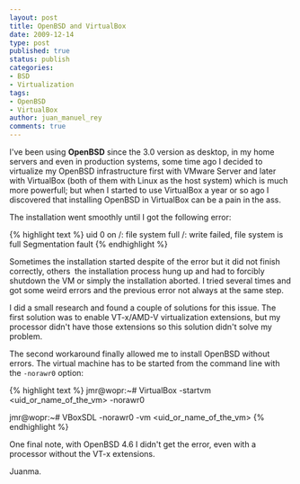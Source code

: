 ```yaml
---
layout: post
title: OpenBSD and VirtualBox
date: 2009-12-14
type: post
published: true
status: publish
categories:
- BSD
- Virtualization
tags:
- OpenBSD
- VirtualBox
author: juan_manuel_rey
comments: true
---
```


I've been using **OpenBSD** since the 3.0 version as desktop, in my home servers and even in production systems, some time ago I decided to virtualize my OpenBSD infrastructure first with VMware Server and later with VirtualBox (both of them with Linux as the host system) which is much more powerfull; but when I started to use VirtualBox a year or so ago I discovered that installing OpenBSD in VirtualBox can be a pain in the ass.

The installation went smoothly until I got the following error:

{% highlight text %}
uid 0 on /: file system full
/: write failed, file system is full
Segmentation fault
{% endhighlight %}

Sometimes the installation started despite of the error but it did not finish correctly, others  the installation process hung up and had to forcibly shutdown the VM or simply the installation aborted. I tried several times and got some weird errors and the previous error not always at the same step.

I did a small research and found a couple of solutions for this issue. The first solution was to enable VT-x/AMD-V virtualization extensions, but my processor didn't have those extensions so this solution didn't solve my problem.

The second workaround finally allowed me to install OpenBSD without errors. The virtual machine has to be started from the command line with the `-norawr0` option:

{% highlight text %}
jmr@wopr:~# VirtualBox -startvm <uid_or_name_of_the_vm> -norawr0

jmr@wopr:~# VBoxSDL -norawr0 -vm <uid_or_name_of_the_vm>
{% endhighlight %}

One final note, with OpenBSD 4.6 I didn't get the error, even with a processor without the VT-x extensions.

Juanma.
